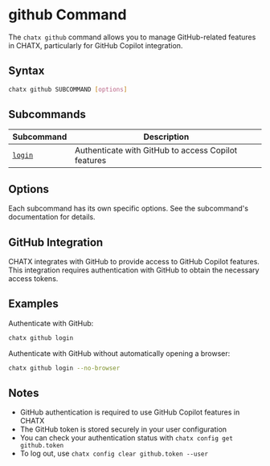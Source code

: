 # github Command

The `chatx github` command allows you to manage GitHub-related features in CHATX, particularly for GitHub Copilot integration.

## Syntax

```bash
chatx github SUBCOMMAND [options]
```

## Subcommands

| Subcommand | Description |
|------------|-------------|
| [`login`](login.md) | Authenticate with GitHub to access Copilot features |

## Options

Each subcommand has its own specific options. See the subcommand's documentation for details.

## GitHub Integration

CHATX integrates with GitHub to provide access to GitHub Copilot features. This integration requires authentication with GitHub to obtain the necessary access tokens.

## Examples

Authenticate with GitHub:

```bash
chatx github login
```

Authenticate with GitHub without automatically opening a browser:

```bash
chatx github login --no-browser
```

## Notes

- GitHub authentication is required to use GitHub Copilot features in CHATX
- The GitHub token is stored securely in your user configuration
- You can check your authentication status with `chatx config get github.token`
- To log out, use `chatx config clear github.token --user`